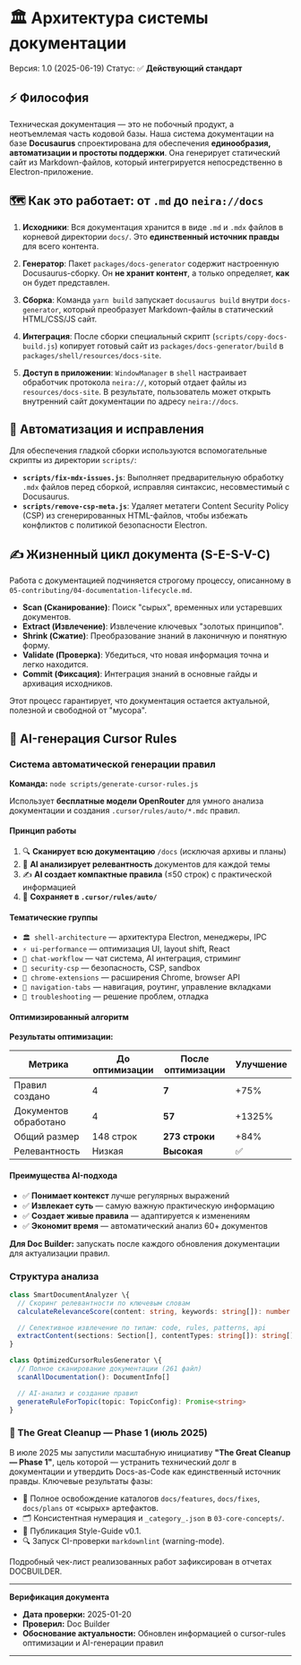 # 🏛️ Архитектура системы документации

Версия: 1.0 (2025-06-19)
Статус: ✅ **Действующий стандарт**

## ⚡ Философия

Техническая документация — это не побочный продукт, а неотъемлемая часть кодовой базы. Наша система документации на базе **Docusaurus** спроектирована для обеспечения **единообразия, автоматизации и простоты поддержки**. Она генерирует статический сайт из Markdown-файлов, который интегрируется непосредственно в Electron-приложение.

## 🗺️ Как это работает: от `.md` до `neira://docs`

1. **Исходники**: Вся документация хранится в виде `.md` и `.mdx` файлов в корневой директории `docs/`. Это **единственный источник правды** для всего контента.

2. **Генератор**: Пакет `packages/docs-generator` содержит настроенную Docusaurus-сборку. Он **не хранит контент**, а только определяет, **как** он будет представлен.

3. **Сборка**: Команда `yarn build` запускает `docusaurus build` внутри `docs-generator`, который преобразует Markdown-файлы в статический HTML/CSS/JS сайт.

4. **Интеграция**: После сборки специальный скрипт (`scripts/copy-docs-build.js`) копирует готовый сайт из `packages/docs-generator/build` в `packages/shell/resources/docs-site`.

5. **Доступ в приложении**: `WindowManager` в `shell` настраивает обработчик протокола `neira://`, который отдает файлы из `resources/docs-site`. В результате, пользователь может открыть внутренний сайт документации по адресу `neira://docs`.

## 🤖 Автоматизация и исправления

Для обеспечения гладкой сборки используются вспомогательные скрипты из директории `scripts/`:

- **`scripts/fix-mdx-issues.js`**: Выполняет предварительную обработку `.mdx` файлов перед сборкой, исправляя синтаксис, несовместимый с Docusaurus.
- **`scripts/remove-csp-meta.js`**: Удаляет метатеги Content Security Policy (CSP) из сгенерированных HTML-файлов, чтобы избежать конфликтов с политикой безопасности Electron.

## ✍️ Жизненный цикл документа (S-E-S-V-C)

Работа с документацией подчиняется строгому процессу, описанному в `05-contributing/04-documentation-lifecycle.md`.

- **Scan (Сканирование)**: Поиск "сырых", временных или устаревших документов.
- **Extract (Извлечение)**: Извлечение ключевых "золотых принципов".
- **Shrink (Сжатие)**: Преобразование знаний в лаконичную и понятную форму.
- **Validate (Проверка)**: Убедиться, что новая информация точна и легко находится.
- **Commit (Фиксация)**: Интеграция знаний в основные гайды и архивация исходников.

Этот процесс гарантирует, что документация остается актуальной, полезной и свободной от "мусора".

## 🤖 AI-генерация Cursor Rules

### Система автоматической генерации правил

**Команда:** `node scripts/generate-cursor-rules.js`

Использует **бесплатные модели OpenRouter** для умного анализа документации и создания `.cursor/rules/auto/*.mdc` правил.

#### Принцип работы

1. 🔍 **Сканирует всю документацию** `/docs` (исключая архивы и планы)
2. 🤖 **AI анализирует релевантность** документов для каждой темы
3. ✍️ **AI создает компактные правила** (≤50 строк) с практической информацией
4. 💾 **Сохраняет в `.cursor/rules/auto/`**

#### Тематические группы

- `🏛️ shell-architecture` — архитектура Electron, менеджеры, IPC
- `⚡ ui-performance` — оптимизация UI, layout shift, React
- `💬 chat-workflow` — чат система, AI интеграция, стриминг
- `🔐 security-csp` — безопасность, CSP, sandbox
- `🔌 chrome-extensions` — расширения Chrome, browser API
- `🧭 navigation-tabs` — навигация, роутинг, управление вкладками
- `🚨 troubleshooting` — решение проблем, отладка

#### Оптимизированный алгоритм

**Результаты оптимизации:**

| Метрика               | До оптимизации | После оптимизации | Улучшение |
| --------------------- | -------------- | ----------------- | --------- |
| Правил создано        | 4              | **7**             | +75%      |
| Документов обработано | 4              | **57**            | +1325%    |
| Общий размер          | 148 строк      | **273 строки**    | +84%      |
| Релевантность         | Низкая         | **Высокая**       | ✅        |

#### Преимущества AI-подхода

- ✅ **Понимает контекст** лучше регулярных выражений
- ✅ **Извлекает суть** — самую важную практическую информацию
- ✅ **Создает живые правила** — адаптируется к изменениям
- ✅ **Экономит время** — автоматический анализ 60+ документов

**Для Doc Builder:** запускать после каждого обновления документации для актуализации правил.

### Структура анализа

```typescript
class SmartDocumentAnalyzer \{
  // Скоринг релевантности по ключевым словам
  calculateRelevanceScore(content: string, keywords: string[]): number

  // Селективное извлечение по типам: code, rules, patterns, api
  extractContent(sections: Section[], contentTypes: string[]): string[]
}

class OptimizedCursorRulesGenerator \{
  // Полное сканирование документации (261 файл)
  scanAllDocumentation(): DocumentInfo[]

  // AI-анализ и создание правил
  generateRuleForTopic(topic: TopicConfig): Promise<string>
}
```

### 🧹 The Great Cleanup — Phase 1 (июль 2025)

В июле 2025 мы запустили масштабную инициативу **"The Great Cleanup — Phase 1"**, цель которой — устранить технический долг в документации и утвердить Docs-as-Code как единственный источник правды. Ключевые результаты фазы:

- 📂 Полное освобождение каталогов `docs/features`, `docs/fixes`, `docs/plans` от «сырых» артефактов.
- 🗂️ Консистентная нумерация и `_category_.json` в `03-core-concepts/`.
- 📝 Публикация Style-Guide v0.1.
- 🔍 Запуск CI-проверки `markdownlint` (warning-mode).

Подробный чек-лист реализованных работ зафиксирован в отчетах DOCBUILDER.

---

**Верификация документа**

- **Дата проверки:** 2025-01-20
- **Проверил:** Doc Builder
- **Обоснование актуальности:** Обновлен информацией о cursor-rules оптимизации и AI-генерации правил

---
